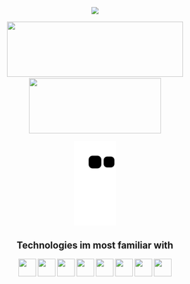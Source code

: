 <p align="center">
  
  <img src="https://i.imgur.com/MBvlDKf.png" style="width: 800px;">
  
</p>

<p align="center">
  
  <img src="https://github-readme-stats.vercel.app/api?username=gabrieltheophilo&show_icons=true&count_private=true&hide=issues,prs&custom_title=Github%20Activity&theme=dracula" style="width: 400px;height: 125px;" />

  <img src="https://github-readme-stats.vercel.app/api/top-langs/?username=gabrieltheophilo&hide=java,r,shell,assembly,lua,c%23&card_width=250&custom_title=Most%20used%20languages&layout=compact&theme=dracula" style="width: 300px;height: 125px;" />
  
</p>


<p align="center">
  
  <img src="https://github.com/gabrieltheophilo/gabrieltheophilo/blob/output/github-contribution-grid-snake.svg">
  
</p>


<div align="center">
  <h2>Technologies im most familiar with</h2>
  
  <img src="https://cdn.jsdelivr.net/gh/devicons/devicon/icons/git/git-original.svg" width="40" height="40" />
  <img src="https://cdn.jsdelivr.net/gh/devicons/devicon/icons/linux/linux-original.svg" width="40" height="40"/>
  <img src="https://cdn.jsdelivr.net/gh/devicons/devicon/icons/python/python-original.svg" width="40" height="40" />
  <img src="https://cdn.jsdelivr.net/gh/devicons/devicon/icons/numpy/numpy-original.svg" width="40" height="40"/>
  <img src="https://cdn.jsdelivr.net/gh/devicons/devicon/icons/photoshop/photoshop-plain.svg" width="40" height="40"/>
  <img src="https://cdn.jsdelivr.net/gh/devicons/devicon/icons/illustrator/illustrator-plain.svg" width="40" height="40"/>
  <img src="https://cdn.jsdelivr.net/gh/devicons/devicon/icons/cplusplus/cplusplus-original.svg"  width="40" height="40"/>
  <img src="https://cdn.jsdelivr.net/gh/devicons/devicon/icons/c/c-original.svg" width="40" height="40"/>
  
</div>
